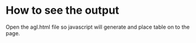 # How to see the output

Open the agl.html file so javascript will generate and place table on to the page.